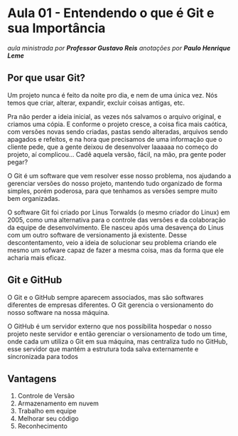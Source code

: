 # Aula 01 - Entendendo o que é Git e sua Importância

_aula ministrada por **Professor Gustavo Reis**_
_anotações por **Paulo Henrique Leme**_

## Por que usar Git?

Um projeto nunca é feito da noite pro dia, e nem de uma única vez. Nós temos que criar, alterar, expandir, excluir coisas antigas, etc.

Pra não perder a ideia inicial, as vezes nós salvamos o arquivo original, e criamos uma cópia. E conforme o projeto cresce, a coisa fica mais caótica, com versões novas sendo criadas, pastas sendo alteradas, arquivos sendo apagados e refeitos, e na hora que precisamos de uma informação que o cliente pede, que a gente deixou de desenvolver laaaaaa no começo do projeto, aí complicou... Cadê aquela versão, fácil, na mão, pra gente poder pegar?

O Git é um software que vem resolver esse nosso problema, nos ajudando a gerenciar versões do nosso projeto, mantendo tudo organizado de forma simples, porém poderosa, para que tenhamos as versões sempre muito bem organizadas.

O software Git foi criado por Linus Torwalds (o mesmo criador do Linux) em 2005, como uma alternativa para o controle das versões e da colaboração da equipe de desenvolvimento. Ele nasceu após uma desavença do Linus com um outro software de versionamento já existente. Desse descontentamento, veio a ideia de solucionar seu problema criando ele mesmo um sofware capaz de fazer a mesma coisa, mas da forma que ele acharia mais eficaz.

## Git e GitHub

O Git e o GitHub sempre aparecem associados, mas são softwares diferentes de empresas diferentes. O Git gerencia o versionamento do nosso software na nossa máquina.

O GitHub é um servidor externo que nos possibilita hospedar o nosso projeto neste servidor e então gerenciar o versionamento de todo um time, onde cada um utiliza o Git em sua máquina, mas centraliza tudo no GitHub, esse servidor que mantém a estrutura toda salva externamente e sincronizada para todos

## Vantagens

1. Controle de Versão
2. Armazenamento em nuvem
3. Trabalho em equipe
4. Melhorar seu código
5. Reconhecimento
